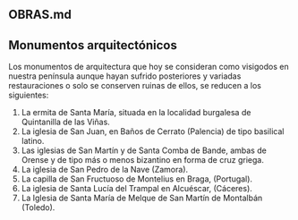 ## OBRAS.md  

## Monumentos arquitectónicos  

Los monumentos de arquitectura que hoy se consideran como visigodos en nuestra península aunque hayan sufrido posteriores y variadas restauraciones o solo se conserven ruinas de ellos, se reducen a los siguientes:
1.  La ermita de Santa María, situada en la localidad burgalesa de Quintanilla de las Viñas.
2.  La iglesia de San Juan, en Baños de Cerrato (Palencia) de tipo basilical latino.
3.  Las iglesias de San Martín y de Santa Comba de Bande, ambas de Orense y de tipo más o menos bizantino en forma de cruz griega.
4.  La iglesia de San Pedro de la Nave (Zamora).
5.  La capilla de San Fructuoso de Montelius en Braga, (Portugal).
6.  La iglesia de Santa Lucía del Trampal en Alcuéscar, (Cáceres).
7.  La Iglesia de Santa María de Melque de San Martín de Montalbán (Toledo).
